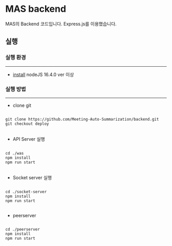# MAS backend

MAS의 Backend 코드입니다. Express.js를 이용했습니다.

## 실행

### 실행 환경

---
- [install](https://nodejs.org/ko/download/) nodeJS 16.4.0 ver 이상
### 실행 방법

---

- clone git
<pre>
<code>
git clone https://github.com/Meeting-Auto-Summarization/backend.git
git checkout deploy
</code>
</pre>
- API Server 실행
<pre>
<code>
cd ./was
npm install
npm run start
</code>
</pre>
- Socket server 실행
<pre>
<code>
cd ./socket-server
npm install
npm run start
</code>
</pre>
- peerserver
<pre>
<code>
cd ./peerserver
npm install
npm run start
</code>
</pre>
